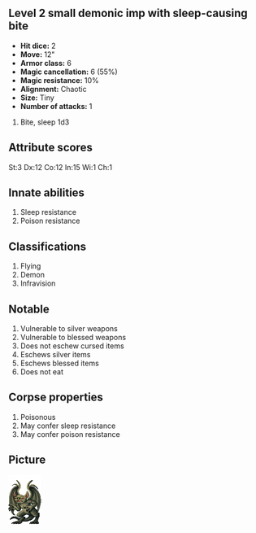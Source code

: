 ## Level 2 small demonic imp with sleep-causing bite
- **Hit dice:** 2
- **Move:** 12"
- **Armor class:** 6
- **Magic cancellation:** 6 (55%)
- **Magic resistance:** 10%
- **Alignment:** Chaotic
- **Size:** Tiny
- **Number of attacks:** 1
1. Bite, sleep 1d3
## Attribute scores
St:3 Dx:12 Co:12 In:15 Wi:1 Ch:1
## Innate abilities
1. Sleep resistance
2. Poison resistance
## Classifications
1. Flying
2. Demon
3. Infravision
## Notable
1. Vulnerable to silver weapons
2. Vulnerable to blessed weapons
3. Does not eschew cursed items
4. Eschews silver items
5. Eschews blessed items
6. Does not eat
## Corpse properties
1. Poisonous
2. May confer sleep resistance
3. May confer poison resistance
## Picture
![Homunculus](https://github.com/hyvanmielenpelit/GnollHackTileSet/blob/main/Monsters/homunculus/homunculus.png)
